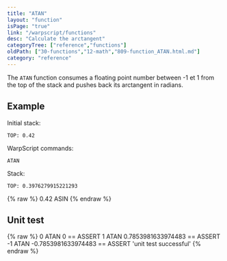 ```yaml
---
title: "ATAN"
layout: "function"
isPage: "true"
link: "/warpscript/functions"
desc: "Calculate the arctangent"
categoryTree: ["reference","functions"]
oldPath: ["30-functions","12-math","809-function_ATAN.html.md"]
category: "reference"
---
```

 

The `ATAN` function consumes a floating point number between -1 et 1 from the top of the stack and pushes back its arctangent in radians.


## Example ##

Initial stack:

    TOP: 0.42


WarpScript commands:

    ATAN

Stack: 

    TOP: 0.3976279915221293

{% raw %}
<warp10-warpscript-widget backend="{{backend}}"  exec-endpoint="{{execEndpoint}}">0.42 
ASIN
</warp10-warpscript-widget>
{% endraw %}    


## Unit test ##

{% raw %}
<warp10-warpscript-widget backend="{{backend}}"  exec-endpoint="{{execEndpoint}}">0 ATAN 
0 == ASSERT 
1 ATAN 
0.7853981633974483 == ASSERT
-1 ATAN
-0.7853981633974483 == ASSERT
'unit test successful'
</warp10-warpscript-widget>
{% endraw %}        

